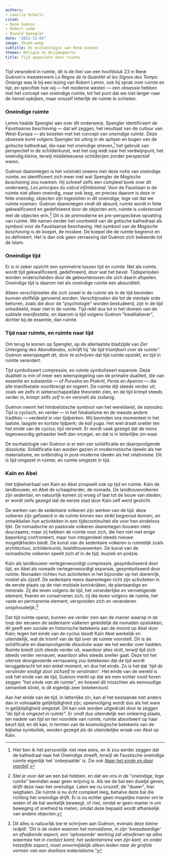 ```yaml
---
authors:
- Camille Scholtz
cited:
- René Guénon
- Robert Lemm
- Oswald Spengler
date: "2021-11-05"
image: thumb.webp
subtitle: De eschatologie van René Guénon
themes: Religie en Wijsbegeerte
title: Tijd opgeslokt door ruimte
---
```



Tijd veranderd in ruimte, dit is de titel van een hoofdstuk 23 in René Guénon's meesterwerk _Le Règne de la Quantité et les Signes des Temps_. Onlangs was ik bij een lezing van Robert Lemm, ook hij sprak over ruimte en tijd, en specifiek hoe wij — het moderne westen — een obsessie hebben met het concept van oneindige ruimte, tot het punt dat we niet langer naar de hemel opkijken, maar onszelf letterlijk de ruimte in schieten.


### Oneindige ruimte

Lemm haalde Spengler aan over dit onderwerp. Spengler identificeert de _Faustiaanse beschaving_ — dat wil zeggen, het resultaat van de cultuur van West-Europa — als bezeten met het concept van _oneindige ruimte_. Deze obsessie komt volgens Spengler tot uiting in de spitsen en bogen van de gotische kathedraal, die naar het oneindige streven,[^1] het gebruik van perspectief in de schilderkunst, wat het oog leidt naar het verdwijnpunt, het oneindig kleine, terwijl middeleeuwse schilderijen zonder perspectief waren.

Guénon daarentegen is het volstrekt oneens met deze notie van oneindige ruimte, en identificeert zich meer met wat Spengler de _Magische beschaving_ zou noemen. Hij schreef zelfs een compleet boek over dit onderwerp, _Les principes du calcul infinitésimal_. Voor de Faustiaan is de ruimte niet alleen oneindig, maar ook leeg, en precies daarom is deze in feite oneindig; objecten zijn ingesloten in dit oneindige, lege vat dat we ruimte noemen. Guénon daarentegen vindt dit absurd, ruimte wordt in feite gekwalificeerd en gedefinieerd door de objecten erin, ruimte is coëxtensief met de objecten erin.[^2] Dit is de premoderne en pre-perspectieve opvatting van ruimte. We namen eerder het voorbeeld van de gotische kathedraal als symbool voor de Faustiaanse beschaving. Het symbool van de _Magische beschaving_ is de koepel, de moskee. De koepel die de ruimte begrenst en zo definieert. Het is dan ook geen verrassing dat Guénon zich bekeerde tot de Islam.


### Oneindige tijd

Er is in zeker opzicht een symmetrie tussen tijd en ruimte. Net als ruimte, wordt tijd gekwalificeerd, gedefinieerd, door wat het bevat. Tijdsperioden worden onderscheiden door de gebeurtenissen die zich daarin afspelen. Oneindige tijd is daarom net als oneindige ruimte een absurditeit.

Alleen verschijnselen die zich zowel in de ruimte als in de tijd bevinden kunnen stoffelijk genoemd worden. Verschijnselen die tot de mentale orde behoren, zoals die door de "psychologie" worden bestudeerd, zijn in de tijd ontwikkeld, maar niet in de ruimte. Tijd reikt dus tot in het domein van de _subtiele manifestatie_, en daarom is tijd volgens Guénon "kwalitatiever", dichter bij de essentie, dan ruimte.


### Tijd naar ruimte, en ruimte naar tijd

Om terug te komen op Spengler, op de allerlaatste bladzijde van _Der Untergang des Abendlandes_, schrijft hij _"de tijd triomfeert over de ruimte"_. Guénon weerspiegelt dit, door te schrijven dat tijd ruimte opslokt, en tijd in ruimte verandert.

Tijd symboliseert compressie, en ruimte symboliseert expansie. Deze dualiteit is min of meer een weerspiegeling van de primaire dualiteit, die van essentie en substantie — of _Purusha_ en _Prakriti_, _Peras_ en _Apeiron_ — die alle manifestatie voortbrengt en regeert. De ruimte dijt steeds verder uit, zoals we zelfs in wetenschappelijke theorieën zien, en de tijd krimpt steeds verder in, krimpt zelfs _zelf_ in en versnelt als zodanig.

Guénon neemt het hindoeïstische symbool van het wereldwiel, de _saṃsāra_. Tijd is cyclisch, en verder — in het hindoeïsme en de meeste andere tradities — verdeeld in vier tijdperken. Wij bevinden ons momenteel in het laatste, laagste en kortste tijdperk; de _kali yuga_. Het wiel draait sneller ten het einde van de cyclus; tijd versnelt. Er wordt vaak gezegd dat de mens tegenwoordig gehaaster leeft dan vroeger, en dat is in letterlijke zin waar.

De eschatologie van Guénon is er een van solidificatie en daaropvolgende dissolutie. Solidificatie kan worden gezien in modernistische ideeën als het materialisme, en ontbinding in post-moderne ideeën als het relativisme. Dit is tijd omgezet in ruimte, en ruimte omgezet in tijd.


### Kaïn en Abel

Het bijbelverhaal van Kaïn en Abel zinspeelt ook op tijd en ruimte. Kaïn de landbouwer, en Abel de schaapherder, de nomade. De landbouwvolkeren zijn sedentair, en natuurlijk komen zij vroeg of laat tot de bouw van steden; er wordt zelfs gezegd dat de eerste stad door Kaïn zelf werd gesticht.

De werken van de sedentaire volkeren zijn werken van de tijd: deze volkeren zijn gefixeerd in de ruimte binnen een strikt begrensd domein, en ontwikkelen hun activiteiten in een tijdscontinuïteit die voor hen eindeloos lijkt. De nomadische en pastorale volkeren daarentegen bouwen niets duurzaams; maar zij hebben de ruimte voor zich, die hen niet met enige beperking confronteert, maar hun integendeel steeds nieuwe mogelijkheden biedt. De kunst van de sedentaire volkeren is ruimtelijk zoals architectuur, schilderkunst, beeldhouwwerken. De kunst van de nomadische volkeren speelt zich af in de tijd; muziek en poëzie.

Kaïn als landbouwer vertegenwoordigt compressie, gesymboliseerd door tijd, en Abel als nomade vertegenwoordigt expansie, gesymboliseerd door ruimte. Nomaden richten hun activiteiten in het bijzonder op het dierenrijk, mobiel als zijzelf. De sedentaire mens daarentegen richt zijn activiteiten in de eerste plaats op de niet-mobiele koninkrijken, de plantaardige en minerale. Zij die leven volgens de tijd, het veranderlijke en vernietigende element, fixeren en conserveren zich; zij die leven volgens de ruimte, het vaste en permanente element, verspreiden zich en veranderen onophoudelijk.[^3]

Dat tijd ruimte opeist, kunnen we verder zien aan de manier waarop in de loop der eeuwen de sedentaire volkeren geleidelijk de nomaden opslokken; dit geeft een sociale en historische betekenis aan de moord op Abel door Kaïn; tegen het einde van de cyclus doodt Kaïn Abel werkelijk en uiteindelijk, wat de triomf van de tijd over de ruimte voorstelt. Dit is de solidificatie en daaropvolgende dissolutie waar we het eerder over hadden. Ruimte breidt zich steeds verder uit, waardoor alles stolt, terwijl tijd zich steeds verder vernauwt, waardoor alles steeds sneller gaat. Deze tot het uiterste doorgevoerde vernauwing zou betekenen dat de tijd wordt teruggebracht tot een enkel moment, en dus het einde. Zo is het dat _'tijd de verslinder eindigt door zichzelf te verslinden'_. Het einde van de wereld is ook het einde van de tijd, Guénon merkt op dat we men echter nooit horen zeggen _"het einde van de ruimte"_, en hoewel dit misschien als eenvoudige semantiek klinkt, is dit eigenlijk zeer betekenisvol.

Aan het einde van de tijd, in letterlijke zin, kan al het bestaande niet anders dan in volmaakte gelijktijdigheid zijn; opeenvolging wordt dus als het ware in gelijktijdigheid omgezet. Dit kan ook worden uitgedrukt door te zeggen _"de tijd is omgezet in ruimte"_. Er vindt dus uiteindelijk een omkering plaats, ten nadele van tijd en ten voordele van ruimte, ruimte absorbeert op haar beurt tijd; en dit kan, in termen van de kosmologische betekenis van de bijbelse symboliek, worden gezegd als de uiteindelijke wraak van Abel op Kaïn.


[^1]: Hier ben ik het persoonlijk niet mee eens, en ik zou eerder zeggen dat de kathedraal naar het Oneindige streeft, terwijl de Faustische oneindige ruimte eigenlijk het 'onbepaalde' is. Zie ook _[Naar het einde en daar voorbij!](https://reactionair.nl/artikelen/naar-het-einde-en-daar-voorbij/)_.
[^2]: Stel je voor dat we een bal hebben, en dat we ons in de "oneindige, lege ruimte" bevinden waar geen wrijving is. Als we de bal een duwtje geven, drijft deze naar het oneindige. Laten we nu onszelf, de "duwer", hier weghalen. De ruimte is nu écht compleet leeg, behalve deze bal die richting het oneindige drijft. Er is nu echter geen mogelijke manier om te weten of de bal werkelijk beweegt, of niet, omdat er geen manier is om beweging of snelheid te meten, omdat deze bepaald wordt afhankelijk van andere objecten.
[^3]: Dit alles is natuurlijk toe te schrijven aan Guénon, evenals deze kleine _redpill_: _"Dit is de reden waarom het nomadisme, in zijn 'kwaadaardige' en afwijkende aspect, een 'oplossende' werking zal uitoefenen op alles waarmee het in contact komt; het sedentarisme van zijn kant, en onder hetzelfde aspect, moet onvermijdelijk alleen leiden naar de grofste vormen van een doelloos materialisme."_
